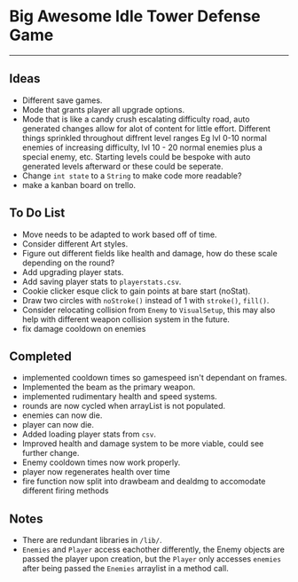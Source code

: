# Big Awesome Idle Tower Defense Game
--------------------------------------
## Ideas
- Different save games.
- Mode that grants player all upgrade options.
- Mode that is like a candy crush escalating difficulty road, auto generated changes allow for alot of content for little effort. Different things sprinkled throughout diffrent level ranges Eg lvl 0-10 normal enemies of increasing difficulty, lvl 10 - 20 normal enemies plus a special enemy, etc. Starting levels could be bespoke with auto generated levels afterward or these could be seperate.
- Change ```int state``` to a ```String``` to make code more readable?
- make a kanban board on trello.

## To Do List
- Move needs to be adapted to work based off of time.
- Consider different Art styles.
- Figure out different fields like health and damage, how do these scale depending on the round?
- Add upgrading player stats.
- Add saving player stats to ```playerstats.csv```.
- Cookie clicker esque click to gain points at bare start (noStat).
- Draw two circles with ```noStroke()``` instead of 1 with ```stroke()```, ```fill()```.
- Consider relocating collision from ```Enemy``` to ```VisualSetup```, this may also help with different weapon collision system in the future.
- fix damage cooldown on enemies

## Completed
- implemented cooldown times so gamespeed isn't dependant on frames.
- Implemented the beam as the primary weapon.
- implemented rudimentary health and speed systems.
- rounds are now cycled when arrayList is not populated.
- enemies can now die.
- player can now die.
- Added loading player stats from ```csv```.
- Improved health and damage system to be more viable, could see further change.
- Enemy cooldown times now work properly.
- player now regenerates health over time
- fire function now split into drawbeam and dealdmg to accomodate different firing methods

## Notes
- There are redundant libraries in ```/lib/```.
- ```Enemies``` and ```Player``` access eachother differently, the Enemy objects are passed the player upon creation, but the ```Player``` only accesses ```enemies``` after being passed the ```Enemies``` arraylist in a method call.